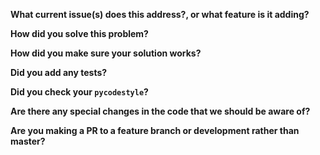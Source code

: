 
**What current issue(s) does this address?, or what feature is it adding?**

**How did you solve this problem?**

**How did you make sure your solution works?**

**Did you add any tests?**

**Did you check your `pycodestyle`?**

**Are there any special changes in the code that we should be aware of?**

**Are you making a PR to a feature branch or development rather than master?**

